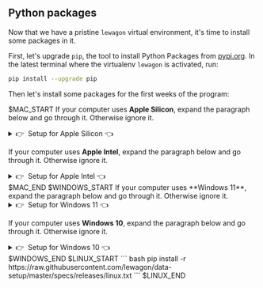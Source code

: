 ## Python packages

Now that we have a pristine `lewagon` virtual environment, it's time to install some packages in it.

First, let's upgrade `pip`, the tool to install Python Packages from [pypi.org](https://pypi.org). In the latest terminal where the virtualenv `lewagon` is activated, run:

```bash
pip install --upgrade pip
```

Then let's install some packages for the first weeks of the program:

$MAC_START
If your computer uses **Apple Silicon**, expand the paragraph below and go through it. Otherwise ignore it.

<details>
  <summary>👉&nbsp;&nbsp;Setup for Apple Silicon 👈</summary>

``` bash
pip install -r https://raw.githubusercontent.com/lewagon/data-setup/master/specs/releases/apple_silicon.txt
```
</details>

If your computer uses **Apple Intel**, expand the paragraph below and go through it. Otherwise ignore it.

<details>
  <summary>👉&nbsp;&nbsp;Setup for Apple Intel 👈</summary>

``` bash
pip install -r https://raw.githubusercontent.com/lewagon/data-setup/master/specs/releases/apple_intel.txt
```
</details>
$MAC_END
$WINDOWS_START
If your computer uses **Windows 11**, expand the paragraph below and go through it. Otherwise ignore it.

<details>
  <summary>👉&nbsp;&nbsp;Setup for Windows 11 👈</summary>

``` bash
pip install -r https://raw.githubusercontent.com/lewagon/data-setup/master/specs/releases/windows_11.txt
```
</details>

If your computer uses **Windows 10**, expand the paragraph below and go through it. Otherwise ignore it.

<details>
  <summary>👉&nbsp;&nbsp;Setup for Windows 10 👈</summary>

``` bash
pip install -r https://raw.githubusercontent.com/lewagon/data-setup/master/specs/releases/windows_10.txt
```
</details>
$WINDOWS_END
$LINUX_START
``` bash
pip install -r https://raw.githubusercontent.com/lewagon/data-setup/master/specs/releases/linux.txt
```
$LINUX_END
